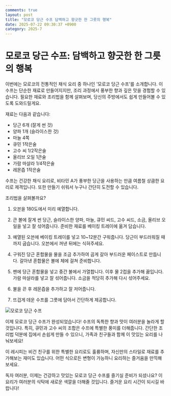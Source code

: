 ```yaml
---
comments: true
layout: post
title: "모로코 당근 수프 담백하고 향긋한 한 그릇의 행복"
date: 2025-07-22 09:30:37 +0900
category: 2025-7
---
```


# 모로코 당근 수프: 담백하고 향긋한 한 그릇의 행복

이번에는 모로코의 전통적인 채식 요리 중 하나인 '모로코 당근 수프'를 소개합니다. 이 수프는 단순한 재료로 만들어지지만, 조리 과정에서 풍부한 향과 깊은 맛을 경험할 수 있습니다. 필요한 재료와 조리법을 함께 살펴보며, 당신의 주방에서도 쉽게 만들어볼 수 있도록 도와드릴게요.

재료는 다음과 같습니다:

- 당근 6개 (잘게 썬 것)
- 양파 1개 (슬라이스한 것)
- 마늘 4쪽
- 큐민 1작은술
- 고수 씨 1/2작은술
- 올리브 오일 1큰술
- 가람 마살라 1/4작은술
- 레몬즙 1작은술

수프는 건강한 채식 요리로, 비타민 A가 풍부한 당근을 사용하는 만큼 여름철 상큼한 요리로 제격입니다. 또한 만들기 쉬워서 누구나 간단히 도전할 수 있습니다.

조리법을 살펴볼까요?

1. 오븐을 180도에서 미리 예열합니다.

2. 큰 볼에 잘게 썬 당근, 슬라이스한 양파, 마늘, 큐민 씨드, 고수 씨드, 소금, 올리브 오일을 넣고 잘 섞어줍니다. 준비한 재료를 베이킹 트레이에 옮겨 담습니다.

3. 예열된 오븐에 베이킹 트레이를 넣고 10~12분간 구워줍니다. 당근이 부드러워질 때까지 굽습니다. 오븐에서 꺼낸 뒤에는 식혀주세요.

4. 구워진 당근 혼합물을 물을 조금 추가하여 곱게 갈아 부드러운 페이스트로 만듭니다. 갈아낸 혼합물은 볼에 체에 걸쳐 준비합니다.

5. 팬에 당근 혼합물을 넣고 중간 불에서 가열합니다. 이후 물 2컵을 추가해 끓입니다. 가람 마살라를 넣고 잘 섞어줍니다. 소금을 적당히 추가해 다시 섞어주세요.

6. 불을 끈 후 레몬즙을 추가하고 잘 저어줍니다.

7. 뜨겁게 데운 수프를 그릇에 담아서 간단하게 제공합니다.

![모로코 당근 수프](https://www.themealdb.com/images/media/meals/jcr46d1614763831.jpg)

이제 모로코 당근 수프가 완성되었습니다! 수프의 독특한 향과 맛이 여러분을 놀라게 할 것입니다. 특히, 큐민과 고수 씨의 조합은 수프에 특별한 풍미를 더해줍니다. 간단한 조리법 덕분에 집에서 손쉽게 만들 수 있으니, 가족과 친구들과 함께 이 맛있는 요리를 나눠보세요!

이 레시피는 비건 친구를 위한 특별한 요리로도 훌륭하며, 자신만의 스타일로 재료를 추가해보는 재미도 있습니다. 어떤 식으로든 변형이 가능하니 요리하는 즐거움을 만끽해 보세요.

독자 여러분, 이제는 건강하고 맛있는 모로코 당근 수프를 즐기실 준비가 되셨나요? 이 요리가 여러분의 식탁에 새로운 색깔을 더해줄 것입니다. 즐거운 요리 시간이 되시길 바랍니다!